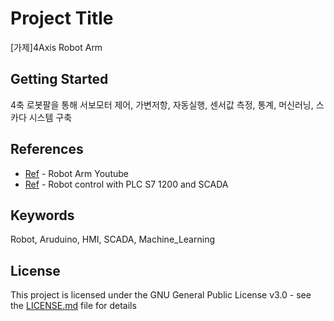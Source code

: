 # Project Title

[가제]4Axis Robot Arm

## Getting Started

4축 로봇팔을 통해 서보모터 제어, 가변저항, 자동실행, 센서값 측정, 통계, 머신러닝, 스카다 시스템 구축

## References

* [Ref](https://www.youtube.com/watch?v=bLnAJ-mSElE) - Robot Arm Youtube
* [Ref](https://www.youtube.com/watch?v=asLhd54LM3A) - Robot control with PLC S7 1200 and SCADA

## Keywords

Robot, Aruduino, HMI, SCADA, Machine_Learning

## License

This project is licensed under the GNU General Public License v3.0 - see the [LICENSE.md](LICENSE.md) file for details
